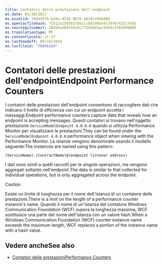 ```yaml
---
title: Contatori delle prestazioni dell'endpoint
ms.date: 03/30/2017
ms.assetid: 7d44d576-bd4e-453b-8b76-a818ce90b806
ms.openlocfilehash: 72512a15d5b378b1ccb65995441f8f67e251febb
ms.sourcegitcommit: 205b9a204742e9c77256d43ac9d94c3f82909808
ms.translationtype: MT
ms.contentlocale: it-IT
ms.lasthandoff: 09/10/2019
ms.locfileid: "70856104"
---
```

# <a name="endpoint-performance-counters"></a><span data-ttu-id="0a5c1-102">Contatori delle prestazioni dell'endpoint</span><span class="sxs-lookup"><span data-stu-id="0a5c1-102">Endpoint Performance Counters</span></span>
<span data-ttu-id="0a5c1-103">I contatori delle prestazioni dell'endpoint consentono di raccogliere dati che indicano il livello di efficienza con cui un endpoint accetta i messaggi.</span><span class="sxs-lookup"><span data-stu-id="0a5c1-103">Endpoint performance counters capture data that reveals how an endpoint is accepting messages.</span></span> <span data-ttu-id="0a5c1-104">Questi contatori si trovano nell'oggetto prestazione `ServiceModelEndpoint 4.0.0.0` quando si utilizza Performance Monitor per visualizzare le prestazioni.</span><span class="sxs-lookup"><span data-stu-id="0a5c1-104">They can be found under the `ServiceModelEndpoint 4.0.0.0` performance object when viewing with the Performance Monitor.</span></span> <span data-ttu-id="0a5c1-105">Le istanze vengono denominate usando il modello seguente:</span><span class="sxs-lookup"><span data-stu-id="0a5c1-105">The instances are named using this pattern:</span></span>  
  
`(ServiceName).(ContractName)@(endpoint listener address)`  
  
 <span data-ttu-id="0a5c1-106">I dati sono simili a quelli raccolti per le singole operazioni, ma vengono aggregati soltanto nell'endpoint.</span><span class="sxs-lookup"><span data-stu-id="0a5c1-106">The data is similar to that collected for individual operations, but is only aggregated across the endpoint.</span></span>  
  
> [!CAUTION]
> <span data-ttu-id="0a5c1-107">Esiste un limite di lunghezza per il nome dell'istanza di un contatore delle prestazioni.</span><span class="sxs-lookup"><span data-stu-id="0a5c1-107">There is a limit on the length of a performance counter instance's name.</span></span> <span data-ttu-id="0a5c1-108">Quando il nome di un'istanza del contatore Windows Communication Foundation (WCF) supera la lunghezza massima, WCF sostituisce una parte del nome dell'istanza con un valore hash.</span><span class="sxs-lookup"><span data-stu-id="0a5c1-108">When a Windows Communication Foundation (WCF) counter instance name exceeds the maximum length, WCF replaces a portion of the instance name with a hash value.</span></span>  
  
## <a name="see-also"></a><span data-ttu-id="0a5c1-109">Vedere anche</span><span class="sxs-lookup"><span data-stu-id="0a5c1-109">See also</span></span>

- [<span data-ttu-id="0a5c1-110">Contatori delle prestazioni</span><span class="sxs-lookup"><span data-stu-id="0a5c1-110">Performance Counters</span></span>](../../../../../docs/framework/wcf/diagnostics/performance-counters/index.md)
